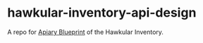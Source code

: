 # hawkular-inventory-api-design
A repo for [Apiary Blueprint](http://hawkularinventory.appiary.io) of the Hawkular Inventory.
